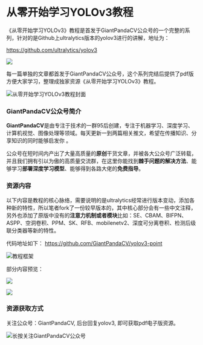 # 从零开始学习YOLOv3教程

《从零开始学习YOLOv3》教程是首发于GiantPandaCV公众号的一个完整的系列，针对的是Github上ultralytics版本的yolov3进行的讲解，地址为：

 https://github.com/ultralytics/yolov3 

![](https://img-blog.csdnimg.cn/20200402153350848.png?x-oss-process=image/watermark,type_ZmFuZ3poZW5naGVpdGk,shadow_10,text_aHR0cHM6Ly9ibG9nLmNzZG4ubmV0L0REX1BQX0pK,size_16,color_FFFFFF,t_70)

每一篇单独的文章都首发于GiantPandaCV公众号，这个系列完结后提供了pdf版方便大家学习，整理成独家资源《从零开始学习YOLOv3》教程。

![从零开始学习YOLOv3教程封面](https://img-blog.csdnimg.cn/20200402152409631.png?x-oss-rocess=image/watermark,type_ZmFuZ3poZW5naGVpdGk,shadow_10,text_aHR0cHM6Ly9ibG9nLmNzZG4ubmV0L0REX1BQX0pK,size_16,color_FFFFFF,t_70)



### GiantPandaCV公众号简介

 **GiantPandaCV**是由专注于技术的一群95后创建，专注于机器学习、深度学习、计算机视觉、图像处理等领域。每天更新一到两篇相关推文，希望在传播知识、分享知识的同时能够启发你 。

公众号在短时间内产出了大量高质量的**原创**干货文章，并被各大公众号广泛转载，并且我们拥有引以为傲的高质量交流群，在这里你能找到**棘手问题的解决方法**、能够学习**部署深度学习模型**、能够得到各路大佬的**免费指导**。



### 资源内容

以下内容是教程的核心脉络，需要说明的是ultralytics经常进行版本变动，添加各种新的特性，所以笔者fork了一份较早版本的，其中核心部分会有一些中文注释，另外也添加了原版中没有的**注意力机制或者模块**比如：SE、CBAM、BIFPN、ASPP、空洞卷积、PPM、SK、RFB、mobilenetv2、深度可分离卷积、检测后级联分类器等新的特性。

代码地址如下： https://github.com/GiantPandaCV/yolov3-point

![教程框架](https://img-blog.csdnimg.cn/20200402154817202.png?x-oss-process=image/watermark,type_ZmFuZ3poZW5naGVpdGk,shadow_10,text_aHR0cHM6Ly9ibG9nLmNzZG4ubmV0L0REX1BQX0pK,size_16,color_FFFFFF,t_70)



部分内容预览：

![](https://img-blog.csdnimg.cn/20200402155717992.png?x-oss-process=image/watermark,type_ZmFuZ3poZW5naGVpdGk,shadow_10,text_aHR0cHM6Ly9ibG9nLmNzZG4ubmV0L0REX1BQX0pK,size_16,color_FFFFFF,t_70)

![](https://img-blog.csdnimg.cn/20200402155826538.png?x-oss-process=image/watermark,type_ZmFuZ3poZW5naGVpdGk,shadow_10,text_aHR0cHM6Ly9ibG9nLmNzZG4ubmV0L0REX1BQX0pK,size_16,color_FFFFFF,t_70)

### 资源获取方式

关注公众号：GiantPandaCV, 后台回复yolov3, 即可获取pdf电子版资源。

![长按关注GiantPandaCV公众号](https://img-blog.csdnimg.cn/20200116212417846.jpg)
